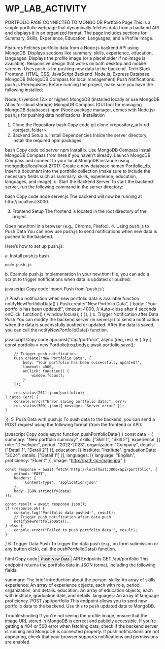 # WP_LAB_ACTIVITY
PORTFOLIO PAGE CONNECTED TO MONGO DB
Portfolio Page
This is a simple portfolio webpage that dynamically fetches data from a backend API and displays it in an organized format. The page includes sections for Summary, Skills, Experience, Education, Languages, and a Profile Image.

Features
Fetches portfolio data from a Node.js backend API using MongoDB.
Displays sections like summary, skills, experience, education, languages.
Displays the profile image (or a placeholder if no image is available).
Responsive design that works on both desktop and mobile screens.
Uses push.js for pushing new data to the backend.
Tech Stack
Frontend: HTML, CSS, JavaScript
Backend: Node.js, Express
Database: MongoDB (MongoDB Compass for local management)
Push Notifications: push.js
Prerequisites
Before running the project, make sure you have the following installed:

Node.js (version 12.x or higher)
MongoDB (installed locally or use MongoDB Atlas for cloud storage)
MongoDB Compass (GUI tool for managing MongoDB databases)
npm (Node package manager, comes with Node.js)
push.js for pushing data notifications.
Installation
1. Clone the Repository
bash
Copy code
git clone <repository_url>
cd <project_folder>
2. Backend Setup
a. Install Dependencies
Inside the server directory, install the required npm packages:

bash
Copy code
cd server
npm install
b. Use MongoDB Compass
Install MongoDB Compass from here if you haven't already.
Launch MongoDB Compass and connect to your local MongoDB instance using mongodb://localhost:27017.
Create a new database named Portfolio_db.
Insert a document into the portfolio collection (make sure to include the necessary fields such as summary, skills, experience, education, languages, and image).
c. Start the Backend Server
To start the backend server, run the following command in the server directory:

bash
Copy code
node server.js
The backend will now be running at http://localhost:3000.

3. Frontend Setup
The frontend is located in the root directory of the project.

Open new.html in a browser (e.g., Chrome, Firefox).
4. Using push.js to Push Data
You can now use push.js to send notifications when new data is pushed to the backend.

Here’s how to set up push.js:

a. Install push.js
bash
```
node push.js
```
b. Example push.js Implementation
In your new.html file, you can add a script to trigger notifications when data is updated or pushed:

javascript
Copy code
import Push from 'push.js';

// Push a notification when new portfolio data is available
function notifyNewPortfolioData() {
    Push.create("New Portfolio Data", {
        body: "Your portfolio has been updated!",
        timeout: 4000, // Auto-close after 4 seconds
        onClick: function() {
            window.focus();
        }
    });
}
c. Trigger Notification after Data Push
You can modify the backend server (in server.js) to send a notification when the data is successfully pushed or updated. After the data is saved, you can call the notifyNewPortfolioData() function.

javascript
Copy code
app.post("/api/portfolio", async (req, res) => {
    try {
        const portfolio = new Portfolio(req.body);
        await portfolio.save();

        // Trigger push notification
        Push.create("New Portfolio Data", {
            body: "Your portfolio has been successfully updated!",
            timeout: 4000,
            onClick: function() {
                window.focus();
            }
        });

        res.status(201).json(portfolio);
    } catch (err) {
        console.error("Error saving portfolio data:", err);
        res.status(500).json({ message: "Server error" });
    }
});
5. Push Data with push.js
To push data to the backend, you can send a POST request using the following format (from the frontend or API):

javascript
Copy code
async function pushPortfolioData() {
    const data = {
        summary: "New portfolio summary",
        skills: ["Skill 1", "Skill 2"],
        experience: [{ role: "Developer", period: "2022-2023", organization: "Company", details: ["Detail 1", "Detail 2"] }],
        education: [{ institute: "Institute", graduationDate: "2024", details: ["Detail 1"] }],
        languages: [{ language: "English", proficiency: "Fluent" }],
        image: "http://path-to-image.jpg"
    };

    const response = await fetch('http://localhost:3000/api/portfolio', {
        method: 'POST',
        headers: {
            'Content-Type': 'application/json'
        },
        body: JSON.stringify(data)
    });

    const result = await response.json();
    if (response.ok) {
        console.log("Portfolio data pushed:", result);
        // Trigger push notification after data push
        notifyNewPortfolioData();
    } else {
        console.error("Failed to push portfolio data:", result);
    }
}
6. Trigger Data Push
To trigger the data push (e.g., on form submission or any button click), call the pushPortfolioData() function.

html
Copy code
<button onclick="pushPortfolioData()">Push New Data</button>
API Endpoints
GET /api/portfolio
This endpoint returns the portfolio data in JSON format, including the following fields:

summary: The brief introduction about the person.
skills: An array of skills.
experience: An array of experience objects, each with role, period, organization, and details.
education: An array of education objects, each with institute, graduation date, and details.
languages: An array of language proficiency.
POST /api/portfolio
This endpoint allows you to send new portfolio data to the backend. Use this to push updated data to MongoDB.

Troubleshooting
If you're not seeing the profile image, ensure that the image URL stored in MongoDB is correct and publicly accessible.
If you're getting a 404 or 500 error when fetching data, check if the backend server is running and MongoDB is connected properly.
If push notifications are not appearing, check that your browser supports notifications and permissions are enabled.
